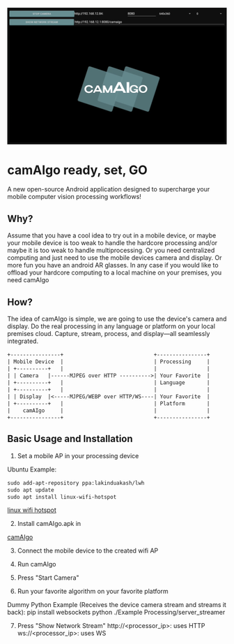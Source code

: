 ![camAIgo](https://github.com/deepernewbie/camAIgo/blob/6f1e1d65ec7ee66eb14d137f934160699d3da4b5/Screenshots/camAIgoSCR.png)


# camAIgo ready, set, GO

A new open-source Android application designed to supercharge your mobile computer vision processing workflows!

## Why?

Assume that you have a cool idea to try out in a mobile device, or maybe your mobile device is too weak to handle the hardcore processing and/or maybe it is too weak to handle multiprocessing. Or you need centralized computing and just need to use the mobile devices camera and display. Or more fun you have an android AR glasses. In any case if you would like to offload your hardcore computing to a local machine on your premises, you need camAIgo

 ## How?

The idea of camAIgo is simple, we are going to use the device's camera and display.  Do the real processing in 
any language or platform on your local premises cloud. Capture, stream, process, and display—all seamlessly integrated.


```text
+----------------+                             +----------------+
| Mobile Device  |                             | Processing     |
| +----------+   |                             |                |
| | Camera   |------MJPEG over HTTP ---------->| Your Favorite  |
| +----------+   |                             | Language       |
| +----------+   |                             |                |
| | Display  |<-----MJPEG/WEBP over HTTP/WS----| Your Favorite  |
| +----------+   |                             | Platform       |
|    camAIgo     |                             |                |
+----------------+                             +----------------+
```
 ## Basic Usage and Installation

 1) Set a mobile AP in your processing device
 
 Ubuntu Example:

    sudo add-apt-repository ppa:lakinduakash/lwh
    sudo apt update
    sudo apt install linux-wifi-hotspot

   [linux wifi hotspot](https://github.com/lakinduakash/linux-wifi-hotspot)

2) Install camAIgo.apk in 

 [camAIgo](https://github.com/deepernewbie/camAIgo/blob/211babf1da74b76ffd24c34743b5298a27d1dcbc/app/release/camAIgo.apk)


3) Connect the mobile device to the created wifi AP

4) Run camAIgo

5) Press "Start Camera"

6) Run your favorite algorithm on your favorite platform

Dummy Python Example (Receives the device camera stream and streams it back):
    pip install websockets
    python ./Example Processing/server_streamer

7) Press "Show Network Stream"
   http://<processor_ip>:<port> uses HTTP
   ws://<processor_ip>:<port> uses WS
